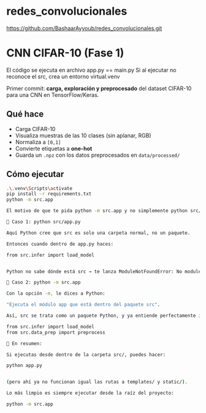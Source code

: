 # redes_convolucionales
https://github.com/BashaarAyyoub/redes_convolucionales.git
# CNN CIFAR-10 (Fase 1)
El código se ejecuta en archivo app.py == main.py
Si al ejecutar no reconoce el src, crea un entorno virtual.venv

Primer commit: **carga, exploración y preprocesado** del dataset CIFAR-10 para una CNN en TensorFlow/Keras.

## Qué hace
- Carga CIFAR-10
- Visualiza muestras de las 10 clases (sin aplanar, RGB)
- Normaliza a `[0,1]`
- Convierte etiquetas a **one-hot**
- Guarda un `.npz` con los datos preprocesados en `data/processed/`

## Cómo ejecutar
```bash
.\.venv\Scripts\activate
pip install -r requirements.txt
python -m src.app

El motivo de que te pida python -m src.app y no simplemente python src/app.py es por cómo funciona Python con los paquetes y módulos. Te explico claro y rápido:

🔹 Caso 1: python src/app.py

Aquí Python cree que src es solo una carpeta normal, no un paquete.

Entonces cuando dentro de app.py haces:

from src.infer import load_model


Python no sabe dónde está src → te lanza ModuleNotFoundError: No module named 'src'.

🔹 Caso 2: python -m src.app

Con la opción -m, le dices a Python:

"Ejecuta el módulo app que está dentro del paquete src".

Así, src se trata como un paquete Python, y ya entiende perfectamente imports como:

from src.infer import load_model
from src.data_prep import preprocess

📌 En resumen:

Si ejecutas desde dentro de la carpeta src/, puedes hacer:

python app.py


(pero ahí ya no funcionan igual las rutas a templates/ y static/).

Lo más limpio es siempre ejecutar desde la raíz del proyecto:

python -m src.app

